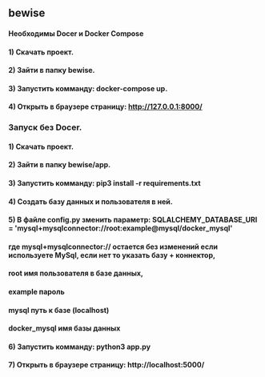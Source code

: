 ## bewise
#### Необходимы Docer и Docker Compose
#### 1) Скачать проект.
#### 2) Зайти в папку bewise.
#### 3) Запустить комманду: docker-compose up.
#### 4) Открыть в браузере страницу: http://127.0.0.1:8000/

### Запуск без Docer.
#### 1) Скачать проект.
#### 2) Зайти в папку bewise/app.
#### 3) Запустить комманду: pip3 install -r requirements.txt
#### 4) Создать базу данных и пользователя в ней.
#### 5) В файле config.py зменить параметр:  SQLALCHEMY_DATABASE_URI = 'mysql+mysqlconnector://root:example@mysql/docker_mysql'
####    где mysql+mysqlconnector:// остается без изменений если используете MySql, если нет то указать базу + коннектор,
####    root имя пользователя в базе данных,
####    example пароль
####    mysql путь к базе (localhost)
####    docker_mysql имя базы данных
#### 6) Запустить комманду: python3 app.py
#### 7) Открыть в браузере страницу: http://localhost:5000/
